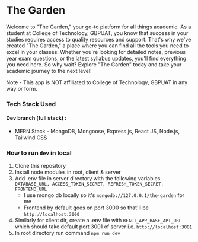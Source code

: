 # The Garden
Welcome to "The Garden," your go-to platform for all things academic. As a student at College of Technology, GBPUAT, you know that success in your studies requires access to quality resources and support. That's why we've created "The Garden," a place where you can find all the tools you need to excel in your classes. Whether you're looking for detailed notes, previous year exam questions, or the latest syllabus updates, you'll find everything you need here. So why wait? Explore "The Garden" today and take your academic journey to the next level!

Note - This app is NOT affiliated to College of Technology, GBPUAT in any way or form. 

### Tech Stack Used
#### Dev branch (full stack) :
- MERN Stack - MongoDB, Mongoose, Express.js, React JS, Node.js, Tailwind CSS

### How to run ```dev``` in local
1. Clone this repository
2. Install node modules in root, client & server
3. Add .env file in server directory with the following variables ```DATABASE_URL, ACCESS_TOKEN_SECRET, REFRESH_TOKEN_SECRET, FRONTEND_URL```
    - I use mongo db locally so it's ```mongodb://127.0.0.1/the-garden``` for me
    - Frontend by default goes on port 3000 so that'll be ```http://localhost:3000```
4. Similarly for client dir, create a .env file with ```REACT_APP_BASE_API_URL``` which should take default port 3001 of server i.e. ```http://localhost:3001```
4. In root directory run command ```npm run dev```
